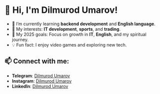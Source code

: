 # 👋 Hi, I'm Dilmurod Umarov!

- 🌱 I’m currently learning **backend development** and **English language**.
- 🚀 My interests: **IT development**, **sports**, and **trading**.
- 🎯 My 2025 goals: Focus on growth in **IT**, **English**, and my spiritual journey.
- 💡 Fun fact: I enjoy video games and exploring new tech.

## 📫 Connect with me:
- **Telegram**: [Dilmurod Umarov](https://t.me/dimaboyfx)
- **Instagram**: [Dilmurod Umarov](https://instagram.com/dimaboyfx)
- **LinkedIn**: [Dilmurod Umarov](https://linkedin.com/in/dimaboyfx)
